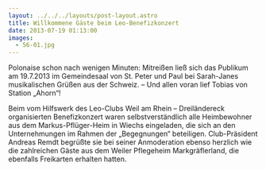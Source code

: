 ```yaml
---
layout: ../../../layouts/post-layout.astro
title: Willkommene Gäste beim Leo-Benefizkonzert
date: 2013-07-19 01:13:00
images:
  - 56-01.jpg
---
```


Polonaise schon nach wenigen Minuten: Mitreißen ließ sich das Publikum am 19.7.2013 im Gemeindesaal von St. Peter und Paul bei Sarah-Janes musikalischen Grüßen aus der Schweiz. – Und allen voran lief Tobias von Station „Ahorn“!

Beim vom Hilfswerk des Leo-Clubs Weil am Rhein – Dreiländereck organisierten Benefizkonzert waren selbstverständlich alle Heimbewohner aus dem Markus-Pflüger-Heim in Wiechs eingeladen, die sich an den Unternehmungen im Rahmen der „Begegnungen“ beteiligen. Club-Präsident Andreas Remdt begrüßte sie bei seiner Anmoderation ebenso herzlich wie die zahlreichen Gäste aus dem Weiler Pflegeheim Markgräflerland, die ebenfalls Freikarten erhalten hatten.
